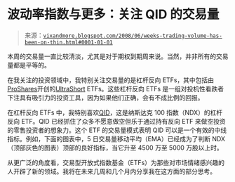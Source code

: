 <!--yml

分类：未分类

日期：2024-05-18 18:34:06

-->

# 波动率指数与更多：关注 QID 的交易量

> 来源：[`vixandmore.blogspot.com/2008/06/weeks-trading-volume-has-been-on-thin.html#0001-01-01`](http://vixandmore.blogspot.com/2008/06/weeks-trading-volume-has-been-on-thin.html#0001-01-01)

本周的交易量一直比较清淡，尤其是对于期权到期周来说。当然，并非所有的交易量都是平等的。

在我关注的投资领域中，我特别关注交易量的是杠杆反向 ETFs，其中包括由[ProShares](http://www.proshares.com/)开创的[UltraShort](http://www.proshares.com/funds?products=98616&fundType=) ETFs。这些杠杆反向 ETFs 是一组对投机性看跌者下注具有吸引力的投资工具，因为如果他们正确，会有不成比例的回报。

在杠杆反向 ETFs 中，我特别喜欢[QID](http://vixandmore.blogspot.com/search/label/QID)，这是纳斯达克 100 指数（NDX）的杠杆反向 ETF。QID 已经抓住了众多不愿意做空但乐于通过持有反向 ETF 来做空投资的零售投资者的想象力。这个 ETF 的交易量模式表明 QID 可以是一个有效的中线指标。例如，下面的图表中，5 日交易量移动平均（EMA）已经成为了判断 NDX（顶部灰色的图表）顶部的良好指标，当它升至 4500 万至 5000 万股以上时。

从更广泛的角度看，交易型开放式指数基金（ETFs）为那些对市场情绪感兴趣的人开辟了新的领域。我将在未来几周和几个月内分享我在这方面的部分思考。
